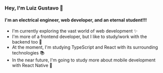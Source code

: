 ### Hey, I'm Luiz Gustavo 👋

#### I'm an electrical engineer, web developer, and an eternal student!!!

- I'm currently exploring the vast world of web development ✨
- I'm more of a frontend developer, but I like to study/work with the backend too 👀
- At the moment, I'm studying TypeScript and React with its surrounding technologies 📚
- In the near future, I'm going to study more about mobile development with React Native 🌱
